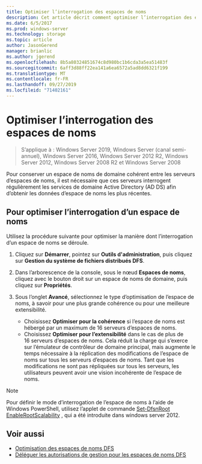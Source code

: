 ```yaml
---
title: Optimiser l’interrogation des espaces de noms
description: Cet article décrit comment optimiser l’interrogation des espaces de noms afin de conserver un espace de noms de domaine cohérent entre les serveurs d’espaces de noms
ms.date: 6/5/2017
ms.prod: windows-server
ms.technology: storage
ms.topic: article
author: JasonGerend
manager: brianlic
ms.author: jgerend
ms.openlocfilehash: 8b5a80324851674c8d980bc1b6cda3a5ea51483f
ms.sourcegitcommit: 6aff3d88ff22ea141a6ea6572a5ad8dd6321f199
ms.translationtype: MT
ms.contentlocale: fr-FR
ms.lasthandoff: 09/27/2019
ms.locfileid: "71402161"
---
```

# <a name="optimize-namespace-polling"></a>Optimiser l’interrogation des espaces de noms

> S’applique à : Windows Server 2019, Windows Server (canal semi-annuel), Windows Server 2016, Windows Server 2012 R2, Windows Server 2012, Windows Server 2008 R2 et Windows Server 2008

Pour conserver un espace de noms de domaine cohérent entre les serveurs d’espaces de noms, il est nécessaire que ces serveurs interrogent régulièrement les services de domaine Active Directory (AD DS) afin d’obtenir les données d’espace de noms les plus récentes. 

## <a name="to-optimize-namespace-polling"></a>Pour optimiser l’interrogation d’un espace de noms

Utilisez la procédure suivante pour optimiser la manière dont l’interrogation d’un espace de noms se déroule.

1.  Cliquez sur **Démarrer**, pointez sur **Outils d'administration**, puis cliquez sur **Gestion du système de fichiers distribués DFS**.

2.  Dans l’arborescence de la console, sous le nœud **Espaces de noms**, cliquez avec le bouton droit sur un espace de noms de domaine, puis cliquez sur **Propriétés**.

3.  Sous l’onglet **Avancé**, sélectionnez le type d’optimisation de l’espace de noms, à savoir pour une plus grande cohérence ou pour une meilleure extensibilité.

    -   Choisissez **Optimiser pour la cohérence** si l’espace de noms est hébergé par un maximum de 16 serveurs d’espaces de noms.
    -   Choisissez **Optimiser pour l’extensibilité** dans le cas de plus de 16 serveurs d’espaces de noms. Cela réduit la charge qui s’exerce sur l’émulateur de contrôleur de domaine principal, mais augmente le temps nécessaire à la réplication des modifications de l’espace de noms sur tous les serveurs d’espaces de noms. Tant que les modifications ne sont pas répliquées sur tous les serveurs, les utilisateurs peuvent avoir une vision incohérente de l’espace de noms.

> [!NOTE]
> Pour définir le mode d’interrogation de l’espace de noms à l’aide de Windows PowerShell, utilisez l’applet de commande [Set-DfsnRoot EnableRootScalability](https://technet.microsoft.com/library/jj884281.aspx) , qui a été introduite dans windows server 2012.

## <a name="see-also"></a>Voir aussi

-   [Optimisation des espaces de noms DFS](tuning-dfs-namespaces.md)
-   [Déléguer les autorisations de gestion pour les espaces de noms DFS](delegate-management-permissions-for-dfs-namespaces.md)